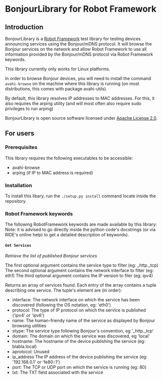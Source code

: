 BonjourLibrary for Robot Framework
==================================


## Introduction

BonjourLibrary is a [Robot Framework](http://robotframework.org) test
library for testing devices announcing services using the Bonjour/mDNS protocol.
It will browse the Bonjour services on the network and allow Robot Framework to
use all information provided by the Bonjour/mDNS protocol via Robot Framework
keywords.

This library currently only works for Linux platforms.

In order to browse Bonjour devices, you will need to install the command
`avahi-browse` on the machine where this library is running (on most
distributions, this comes with package avahi-utils).

By default, this library resolves IP addresses to MAC addresses. For this, it
also requires the arping utility (and will most often also require sudo
privileges to run arping)

BonjourLibrary is open source software licensed under
[Apache License 2.0](http://www.apache.org/licenses/LICENSE-2.0.html).

## For users

### Prerequisites

This library requires the following executables to be accessible:
- avahi-browse
- arping (if IP to MAC address is required)

### Installation

To install this libary, run the `./setup.py install` command locate inside the
repository.

### Robot Framework keywords

The following RobotFramework keywords are made available by this library:
Note: it is advised to go directly inside the python code's docstrings (or via
RIDE's online help) to get a detailed description of keywords).

#### `Get Services`

*Retrieve the list of published Bonjour services*

The first optional argument contains the service type to filter (eg: _http._tcp)
The second optional argument contains the network interface to filter (eg: eth1)
The third optional argument contains the IP version to filer (eg: ipv4)

Returns an array of services found. Each entry of the array contains a tuple
describing one service. The tuple's element are (in order):

* interface: The network interface on which the service has been discovered
  (following the OS notation, eg: 'eth0')
* protocol: The type of IP protocol on which the service is published ('ipv4'
  or 'ipv6')
* name: The human-friendy name of the service as displayed by Bonjour browsing
  utilities
* stype: The service type following Bonjour's convention, eg '_http._tcp'
* domain: The domain on which the service was discovered, eg 'local'
* hostname: The hostname of the device publishing the service (eg: blabla.local)
* aprotocol: Unused
* ip_address The IP address of the device publishing the service (eg:
  '192.168.0.1' or 'fe80::1')
* port: The TCP or UDP port on which the service is running (eg: 80)
* txt: The TXT field associated with the service
